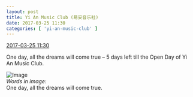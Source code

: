 ```yaml
---
layout: post
title: Yi An Music Club (易安音乐社)
date: 2017-03-25 11:30
categories: [ 'yi-an-music-club' ]
---
```


<div class="weibo-info">
  <a href="http://weibo.com/6094546964/EBpb1ws4d">2017-03-25 11:30</a>
</div>

One day, all the dreams will come true – 5 days left till the Open Day of Yi An Music Club.

<!-- more -->

![Image](https://wx1.sinaimg.cn/mw690/006Es64Agy1fdy6uh2qinj30u01hc4qp.jpg)  
*Words in image:*  
One day, all the dreams will come true.
